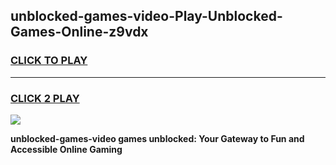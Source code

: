 
## unblocked-games-video-Play-Unblocked-Games-Online-z9vdx
<h3>
<a href="https://premium76.site?title=unblocked-games-video&ref=25A">CLICK TO PLAY</a></h3>
<hr>

<h3>
<a href="https://premium76.site?title=unblocked-games-video&ref=25A">CLICK 2 PLAY</a>
  
</h3>

<a href="https://premium76.site?title=unblocked-games-video&ref=25A"><img src="https://clearcache.store/games.png"></a>


**unblocked-games-video games unblocked: Your Gateway to Fun and Accessible Online Gaming**
